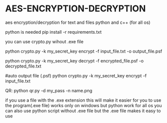 # AES-ENCRYPTION-DECRYPTION
aes encryption/decryption for text and files python and c++ (for all os)

python is needed
pip install -r requirements.txt

you can use crypto.py wihout .exe file 
        
        
python crypto.py -k my_secret_key encrypt -f input_file.txt -o output_file.psf

python crypto.py -k my_secret_key decrypt -f encrypted_file.psf -o decrypted_file.txt

#auto output file (.psf)
python crypto.py -k my_secret_key encrypt -f input_file.txt

QR:
  python qr.py -d my_pass -n name.png
  




  if you use a file with the .exe extension
  this will make it easier for you to use the program(.exe file) works only on windows but python work for all os
  you can also use python script without .exe file
  but the .exe file makes it easy to use

